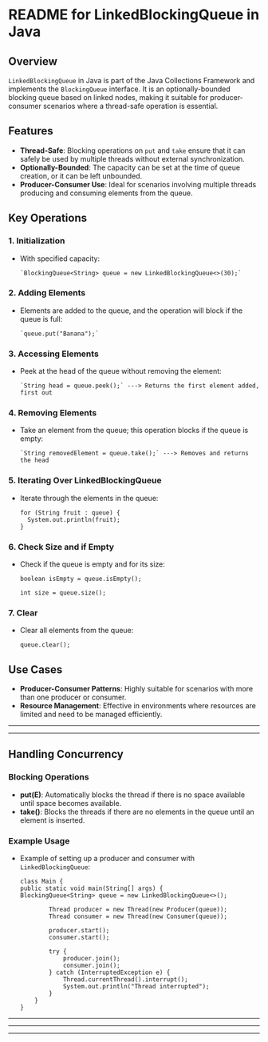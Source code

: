 # README for LinkedBlockingQueue in Java

## Overview

`LinkedBlockingQueue` in Java is part of the Java Collections Framework and implements the `BlockingQueue` interface. It is an optionally-bounded blocking queue based on linked nodes, making it suitable for producer-consumer scenarios where a thread-safe operation is essential.

## Features

- **Thread-Safe**: Blocking operations on `put` and `take` ensure that it can safely be used by multiple threads without external synchronization.
- **Optionally-Bounded**: The capacity can be set at the time of queue creation, or it can be left unbounded.
- **Producer-Consumer Use**: Ideal for scenarios involving multiple threads producing and consuming elements from the queue.

## Key Operations

### 1. Initialization

- With specified capacity:

      `BlockingQueue<String> queue = new LinkedBlockingQueue<>(30);`

### 2. Adding Elements

- Elements are added to the queue, and the operation will block if the queue is full:

      `queue.put("Banana");`

### 3. Accessing Elements

- Peek at the head of the queue without removing the element:

      `String head = queue.peek();` ---> Returns the first element added, first out

### 4. Removing Elements

- Take an element from the queue; this operation blocks if the queue is empty:

      `String removedElement = queue.take();` ---> Removes and returns the head

### 5. Iterating Over LinkedBlockingQueue

- Iterate through the elements in the queue:
  
  ```
  for (String fruit : queue) {
    System.out.println(fruit);
  }
  ```

### 6. Check Size and if Empty

- Check if the queue is empty and for its size:

  `boolean isEmpty = queue.isEmpty();`

  `int size = queue.size();`

### 7. Clear

- Clear all elements from the queue:

  `queue.clear();`

## Use Cases

- **Producer-Consumer Patterns**: Highly suitable for scenarios with more than one producer or consumer.
- **Resource Management**: Effective in environments where resources are limited and need to be managed efficiently.



---
---

## Handling Concurrency

### Blocking Operations

- **put(E)**: Automatically blocks the thread if there is no space available until space becomes available.
- **take()**: Blocks the threads if there are no elements in the queue until an element is inserted.

### Example Usage

- Example of setting up a producer and consumer with `LinkedBlockingQueue`:

  ```
  class Main {
  public static void main(String[] args) {
  BlockingQueue<String> queue = new LinkedBlockingQueue<>();

          Thread producer = new Thread(new Producer(queue));
          Thread consumer = new Thread(new Consumer(queue));

          producer.start();
          consumer.start();

          try {
              producer.join();
              consumer.join();
          } catch (InterruptedException e) {
              Thread.currentThread().interrupt();
              System.out.println("Thread interrupted");
          }
      }
  }
  ```

---
---
---
